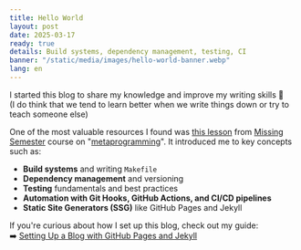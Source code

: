```yaml
---
title: Hello World
layout: post
date: 2025-03-17
ready: true
details: Build systems, dependency management, testing, CI
banner: "/static/media/images/hello-world-banner.webp"
lang: en
---
```


I started this blog to share my knowledge and improve my writing skills 🚀\
(I do think that we tend to learn better when we write things down or try to teach someone else)

One of the most valuable resources I found was [this lesson](https://missing.csail.mit.edu/2020/metaprogramming/) from [Missing Semester](https://missing.csail.mit.edu/) course on "[metaprogramming](https://en.wikipedia.org/wiki/Metaprogramming)". It introduced me to key concepts such as:

- **Build systems** and writing `Makefile`
- **Dependency management** and versioning
- **Testing** fundamentals and best practices
- **Automation with Git Hooks, GitHub Actions, and CI/CD pipelines**
- **Static Site Generators (SSG)** like GitHub Pages and Jekyll

If you're curious about how I set up this blog, check out my guide:\
➡️ [Setting Up a Blog with GitHub Pages and Jekyll](/blog/setting-up-a-blog-with-github-pages-and-jekyll)
